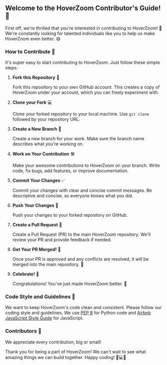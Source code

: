 ## Welcome to the HoverZoom Contributor's Guide! 🎉

First off, we're thrilled that you're interested in contributing to HoverZoom! 🌟 We're constantly looking for talented individuals like you to help us make HoverZoom even better. 😄

### How to Contribute 🤝

It's super easy to start contributing to HoverZoom. Just follow these simple steps:

1. **Fork this Repository** 🍴

   Fork this repository to your own GitHub account. This creates a copy of HoverZoom under your account, which you can freely experiment with.

2. **Clone your Fork** 💻

   Clone your forked repository to your local machine. Use `git clone` followed by your repository URL.

3. **Create a New Branch** 🌿

   Create a new branch for your work. Make sure the branch name describes what you're working on.

4. **Work on Your Contribution** 🛠️

   Make your awesome contributions to HoverZoom on your branch. Write code, fix bugs, add features, or improve documentation.

5. **Commit Your Changes** ✅

   Commit your changes with clear and concise commit messages. Be descriptive and concise, so everyone knows what you did.

6. **Push Your Changes** 🚀

   Push your changes to your forked repository on GitHub.

7. **Create a Pull Request** 🚧

   Create a Pull Request (PR) to the main HoverZoom repository. We'll review your PR and provide feedback if needed.

8. **Get Your PR Merged!** 🎉

   Once your PR is approved and any conflicts are resolved, it will be merged into the main repository. 🙌

9. **Celebrate!** 🎉

   Congratulations! You've just made HoverZoom better. 🚁

### Code Style and Guidelines 💅

We want to keep HoverZoom's code clean and consistent. Please follow our coding style and guidelines. We use [PEP 8](https://pep8.org/) for Python code and [Airbnb JavaScript Style Guide](https://github.com/airbnb/javascript) for JavaScript.

### Contributors 💪

We appreciate every contribution, big or small!

Thank you for being a part of HoverZoom! We can't wait to see what amazing things we can build together. Happy coding! 🚁💻🌟
